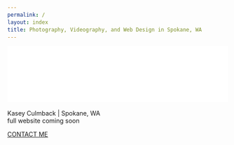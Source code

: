 ```yaml
---
permalink: /
layout: index
title: Photography, Videography, and Web Design in Spokane, WA
---
```


<section id="frontPage">
	<div class="container">
		<div class="logo">
			<img src="assets/img/kasey-culmback-logo.svg" alt="">
		</div>
		<div id="enter">
			<p>
				Kasey Culmback | Spokane, WA <br>
				full website coming soon
			</p>
			<a href="mailto:me@kaseyculmback.com" class="hollow button">CONTACT ME</a>
		</div>	
	</div>
</section>
